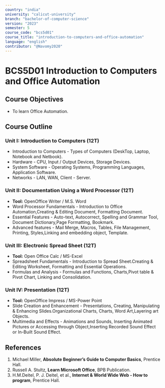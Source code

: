 ```yaml
---
country: "india"
university: "calicut-university"
branch: "bachelor-of-computer-science"
version: "2023"
semester: 5
course_code: "bcs5d01"
course_title: "introduction-to-computers-and-office-automation"
language: "english"
contributor: "@Navomy2020"
---
```


# BCS5D01 Introduction to Computers and Office Automation

## Course Objectives

* To learn Office Automation.

## Course Outline 

### Unit I: Introduction to Computers (12T)

* Introduction to Computers -  Types of Computers (DeskTop, Laptop, Notebook and Netbook).
* Hardware -  CPU, Input / Output Devices, Storage Devices.
* System Software - Operating Systems, Programming Languages, Application Software.
* Networks - LAN, WAN, Client - Server.

### Unit II: Documentation Using a Word Processor (12T)

* **Tool:** OpenOffice Writer / M.S. Word
* Word Processor Fundamentals - Introduction to Office Automation,Creating & Editing Document, Formatting Document.
* Essential Features -  Auto-text, Autocorrect, Spelling and Grammar Tool, Document Dictionary,Page Formatting, Bookmark.
* Advanced features - Mail Merge, Macros, Tables, File Management, Printing, Styles,Linking and embedding object, Template.

### Unit III: Electronic Spread Sheet (12T)

* **Tool:** Open Office Calc / MS-Excel
* Spreadsheet Fundamentals - Introduction to Spread Sheet.Creating & Editing Worksheet, Formatting and Essential Operations.
* Formulas and Analysis - Formulas and Functions, Charts,Pivot table & Pivot Chart, Linking and Consolidation.

### Unit IV: Presentation (12T)

* **Tool:** OpenOffice Impress / MS-Power Point
* Slide Creation and Enhancement - Presentations, Creating, Manipulating & Enhancing Slides.Organizational Charts, Charts, Word Art,Layering art Objects.
* Multimedia and Effects - Animations and Sounds, Inserting Animated Pictures or Accessing through Object,Inserting Recorded Sound Effect or In-Built Sound Effect.

## References

1.  Michael Miller, **Absolute Beginner’s Guide to Computer Basics**, Prentice Hall.
2.  Russell A. Stultz, **Learn Microsoft Office**, BPB Publication.
3.  H.M.Deitel, P. J. Deitel, et al., **Internet & World Wide Web - How to program**, Prentice Hall.